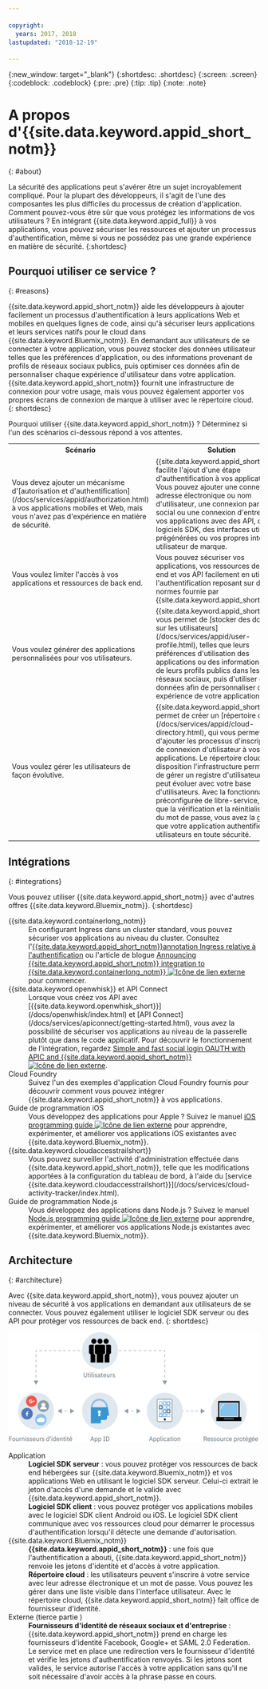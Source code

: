 ```yaml
---

copyright:
  years: 2017, 2018
lastupdated: "2018-12-19"

---
```


{:new_window: target="_blank"}
{:shortdesc: .shortdesc}
{:screen: .screen}
{:codeblock: .codeblock}
{:pre: .pre}
{:tip: .tip}
{:note: .note}

# A propos d'{{site.data.keyword.appid_short_notm}}
{: #about}

La sécurité des applications peut s'avérer être un sujet incroyablement compliqué. Pour la plupart des développeurs, il s'agit de l'une des composantes les plus difficiles du processus de création d'application. Comment pouvez-vous être sûr que vous protégez les informations de vos utilisateurs ? En intégrant {{site.data.keyword.appid_full}} à vos applications, vous pouvez sécuriser les ressources et ajouter un processus d'authentification, même si vous ne possédez pas une grande expérience en matière de sécurité.
{:shortdesc}


## Pourquoi utiliser ce service ?
{: #reasons}

{{site.data.keyword.appid_short_notm}} aide les développeurs à ajouter facilement un processus d'authentification à leurs applications Web et mobiles en quelques lignes de code, ainsi qu'à sécuriser leurs applications et leurs services natifs pour le cloud dans {{site.data.keyword.Bluemix_notm}}. En demandant aux utilisateurs de se connecter à votre application, vous pouvez stocker des données utilisateur telles que les préférences d'application, ou des informations provenant de profils de réseaux sociaux publics, puis optimiser ces données afin de personnaliser chaque expérience d'utilisateur dans votre application. {{site.data.keyword.appid_short_notm}} fournit une infrastructure de connexion pour votre usage, mais vous pouvez également apporter vos propres écrans de connexion de marque à utiliser avec le répertoire cloud.
{: shortdesc}

Pourquoi utiliser {{site.data.keyword.appid_short_notm}} ? Déterminez si l'un des scénarios ci-dessous répond à vos attentes.

<table>
  <tr>
    <th>Scénario</th>
    <th>Solution</th>
  </tr>
  <tr>
    <td>Vous devez ajouter un mécanisme d'[autorisation et d'authentification](/docs/services/appid/authorization.html) à vos applications mobiles et Web, mais vous n'avez pas d'expérience en matière de sécurité.</td>
    <td>{{site.data.keyword.appid_short_notm}} facilite l'ajout d'une étape d'authentification à vos applications. Vous pouvez ajouter une connexion par adresse électronique ou nom d'utilisateur, une connexion par réseau social ou une connexion d'entreprise à vos applications avec des API, des logiciels SDK, des interfaces utilisateur prégénérées ou vos propres interfaces utilisateur de marque.</td>
  </tr>
  <tr>
    <td>Vous voulez limiter l'accès à vos applications et ressources de back end.</td>
    <td>Vous pouvez sécuriser vos applications, vos ressources de back end et vos API facilement en utilisant l'authentification reposant sur des normes fournie par {{site.data.keyword.appid_short_notm}}.</td>
  </tr>
  <tr>
    <td>Vous voulez générer des applications personnalisées pour vos utilisateurs.</td>
    <td>{{site.data.keyword.appid_short_notm}} vous permet de [stocker des données sur les utilisateurs](/docs/services/appid/user-profile.html), telles que leurs préférences d'utilisation des applications ou des informations issues de leurs profils publics dans les réseaux sociaux, puis d'utiliser ces données afin de personnaliser chaque expérience de votre application.</td>
  </tr>
  <tr>
    <td>Vous voulez gérer les utilisateurs de façon évolutive.</td>
    <td> {{site.data.keyword.appid_short_notm}} permet de créer un [répertoire cloud](/docs/services/appid/cloud-directory.html), qui vous permet d'ajouter les processus d'inscription et de connexion d'utilisateur à vos applications. Le répertoire cloud met à disposition l'infrastructure permettant de gérer un registre d'utilisateurs qui peut évoluer avec votre base d'utilisateurs. Avec la fonctionnalité préconfigurée de libre-service, telle que la vérification et la réinitialisation du mot de passe, vous avez la garantie que votre application authentifie les utilisateurs en toute sécurité.</td>
  </tr>
</table>


## Intégrations
{: #integrations}

Vous pouvez utiliser {{site.data.keyword.appid_short_notm}} avec d'autres offres {{site.data.keyword.Bluemix_notm}}.
{:shortdesc}

<dl>
  <dt>{{site.data.keyword.containerlong_notm}}</dt>
    <dd>En configurant Ingress dans un cluster standard, vous pouvez sécuriser vos applications au niveau du cluster. Consultez l'<a href="/docs/containers/cs_annotations.html#appid-auth">{{site.data.keyword.appid_short_notm}}annotation Ingress relative à l'authentification</a> ou l'article de blogue <a href="https://www.ibm.com/blogs/bluemix/2018/05/announcing-app-id-integration-ibm-cloud-kubernetes-service/">Announcing {{site.data.keyword.appid_short_notm}} integration to {{site.data.keyword.containerlong_notm}} <img src="../../icons/launch-glyph.svg" alt="Icône de lien externe"></a> pour commencer.</dd>
  <dt>{{site.data.keyword.openwhisk}} et API Connect</dt>
    <dd>Lorsque vous créez vos API avec [{{site.data.keyword.openwhisk_short}}](/docs/openwhisk/index.html) et [API Connect](/docs/services/apiconnect/getting-started.html), vous avez la possibilité de sécuriser vos applications au niveau de la passerelle plutôt que dans le code applicatif. Pour découvrir le fonctionnement de l'intégration, regardez <a href="https://www.youtube.com/watch?v=Fa9YD2NGZiE" target="_blank">Simple and fast social login OAUTH with APIC and {{site.data.keyword.appid_short_notm}} <img src="../../icons/launch-glyph.svg" alt="Icône de lien externe"></a>.</dd>
  <dt>Cloud Foundry</dt>
    <dd>Suivez l'un des exemples d'application Cloud Foundry fournis pour découvrir comment vous pouvez intégrer {{site.data.keyword.appid_short_notm}} à vos applications.</dd>
  <dt>Guide de programmation iOS</dt>
    <dd>Vous développez des applications pour Apple ? Suivez le manuel <a href="https://console.bluemix.net/docs/swift/index.html#overview" target="_blank">iOS programming guide <img src="../../icons/launch-glyph.svg" alt="Icône de lien externe"></a> pour apprendre, expérimenter, et améliorer vos applications iOS existantes avec {{site.data.keyword.Bluemix_notm}}.</dd>
  <dt>{{site.data.keyword.cloudaccesstrailshort}}</dt>
    <dd>Vous pouvez surveiller l'activité d'administration effectuée dans {{site.data.keyword.appid_short_notm}}, telle que les modifications apportées à la configuration du tableau de bord, à l'aide du [service {{site.data.keyword.cloudaccesstrailshort}}](/docs/services/cloud-activity-tracker/index.html).</dd>
  <dt>Guide de programmation Node.js</dt>
    <dd>Vous développez des applications dans Node.js ? Suivez le manuel <a href="https://console.bluemix.net/docs/node/index.html#getting-started-tutorial" target="_blank">Node.js programming guide <img src="../../icons/launch-glyph.svg" alt="Icône de lien externe"></a> pour apprendre, expérimenter, et améliorer vos applications Node.js existantes avec {{site.data.keyword.Bluemix_notm}}.</dd>
</dl>


## Architecture
{: #architecture}

Avec {{site.data.keyword.appid_short_notm}}, vous pouvez ajouter un niveau de sécurité à vos applications en demandant aux utilisateurs de se connecter. Vous pouvez également utiliser le logiciel SDK serveur ou des API pour protéger vos ressources de back end.
{: shortdesc}

![{{site.data.keyword.appid_short_notm}} - Diagramme de l'architecture](images/appid_architecture1.png)

<dl>
  <dt>Application</dt>
    <dd><strong>Logiciel SDK serveur</strong> : vous pouvez protéger vos ressources de back end hébergées sur {{site.data.keyword.Bluemix_notm}} et vos applications Web en utilisant le logiciel SDK serveur. Celui-ci extrait le jeton d'accès d'une demande et le valide avec {{site.data.keyword.appid_short_notm}}. </br>
    <strong>Logiciel SDK client</strong> : vous pouvez protéger vos applications mobiles avec le logiciel SDK client Android ou iOS. Le logiciel SDK client communique avec vos ressources cloud pour démarrer le processus d'authentification lorsqu'il détecte une demande d'autorisation.</dd>
  <dt>{{site.data.keyword.Bluemix_notm}}</dt>
    <dd><strong>{{site.data.keyword.appid_short_notm}}</strong> : une fois que l'authentification a abouti, {{site.data.keyword.appid_short_notm}} renvoie les jetons d'identité et d'accès à votre application.</br>
    <strong>Répertoire cloud</strong> : les utilisateurs peuvent s'inscrire à votre service avec leur adresse électronique et un mot de passe. Vous pouvez les gérer dans une liste visible dans l'interface utilisateur. Avec le répertoire cloud, {{site.data.keyword.appid_short_notm}} fait office de fournisseur d'identité.</dd>
  <dt>Externe (tierce partie )</dt>
    <dd><strong>Fournisseurs d'identité de réseaux sociaux et d'entreprise</strong> : {{site.data.keyword.appid_short_notm}} prend en charge les fournisseurs d'identité Facebook, Google+ et SAML 2.0 Federation. Le service met en place une redirection vers le fournisseur d'identité et vérifie les jetons d'authentification renvoyés. Si les jetons sont valides, le service autorise l'accès à votre application sans qu'il ne soit nécessaire d'avoir accès à la phrase passe en cours.</dd>
</dl>

</br>


